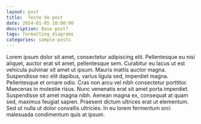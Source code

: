 ```yaml
---
layout: post
title:  Teste de post
date: 2024-01-05 10:00:00
description: Base post?
tags: formatting diagrams
categories: sample-posts
---
```

Lorem ipsum dolor sit amet, consectetur adipiscing elit. Pellentesque eu nisi aliquet, auctor erat sit amet, pellentesque sem. Curabitur eu lacus ut est vehicula pulvinar sit amet ut ipsum. Mauris mattis auctor magna. Suspendisse nec elit dapibus, varius ligula sed, imperdiet magna. Pellentesque et ornare odio. Cras non arcu vel nibh consectetur porttitor. Maecenas in molestie risus. Nunc venenatis erat sit amet porta imperdiet. Suspendisse sit amet magna nibh. Aenean magna ex, consequat at quam sed, maximus feugiat sapien. Praesent dictum ultrices erat ut elementum. Sed ut nulla ut dolor convallis ultricies. In eu lorem fermentum orci malesuada condimentum quis at ipsum.

